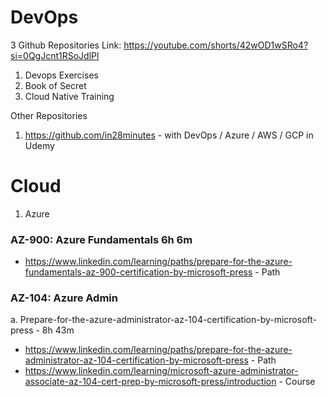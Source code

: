 # DevOps

3 Github Repositories Link: https://youtube.com/shorts/42wOD1wSRo4?si=0QgJcnt1RSoJdlPl
1. Devops  Exercises
2. Book  of Secret
3. Cloud Native Training



Other Repositories
1. https://github.com/in28minutes - with DevOps / Azure / AWS / GCP in Udemy

# Cloud
1. Azure
### AZ-900: Azure Fundamentals 6h 6m
- https://www.linkedin.com/learning/paths/prepare-for-the-azure-fundamentals-az-900-certification-by-microsoft-press - Path

### AZ-104: Azure Admin 
a. Prepare-for-the-azure-administrator-az-104-certification-by-microsoft-press - 8h 43m
- https://www.linkedin.com/learning/paths/prepare-for-the-azure-administrator-az-104-certification-by-microsoft-press - Path
- https://www.linkedin.com/learning/microsoft-azure-administrator-associate-az-104-cert-prep-by-microsoft-press/introduction - Course


